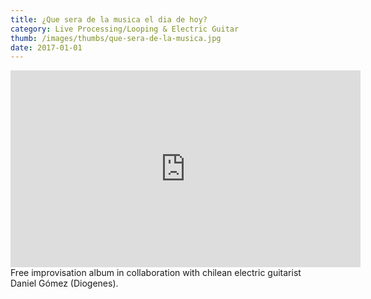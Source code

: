 ```yaml
---
title: ¿Que sera de la musica el dia de hoy?
category: Live Processing/Looping & Electric Guitar
thumb: /images/thumbs/que-sera-de-la-musica.jpg
date: 2017-01-01
---
```


<iframe src="https://open.spotify.com/embed/album/2Ein6VWJERotfHQHQgKbha" width="560" height="315" frameborder="0" allowtransparency="true" allow="encrypted-media"></iframe>
Free improvisation album in collaboration with chilean electric guitarist Daniel Gómez (Diogenes).
